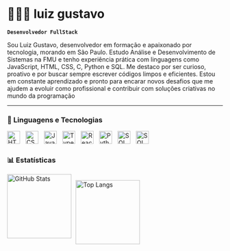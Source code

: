 # 👩🏻‍💻 luiz gustavo

**`Desenvolvedor FullStack`**

Sou Luiz Gustavo, desenvolvedor em formação e apaixonado por tecnologia, morando em São Paulo. Estudo Análise e Desenvolvimento de Sistemas na FMU e tenho experiência prática com linguagens como JavaScript, HTML, CSS, C, Python e SQL. Me destaco por ser curioso, proativo e por buscar sempre escrever códigos limpos e eficientes. Estou em constante aprendizado e pronto para encarar novos desafios que me ajudem a evoluir como profissional e contribuir com soluções criativas no mundo da programação

---

### 🤖 Linguagens e Tecnologias

<img 
    align="left" 
    alt="HTML"
    title="HTML" 
    width="30px" 
    style="padding-right: 10px;" 
    src="https://cdn.jsdelivr.net/gh/devicons/devicon@latest/icons/html5/html5-original.svg" 
/>
<img 
    align="left" 
    alt="CSS" 
    title="CSS"
    width="30px" 
    style="padding-right: 10px;" 
    src="https://cdn.jsdelivr.net/gh/devicons/devicon@latest/icons/css3/css3-original.svg" 
/>
<img 
    align="left" 
    alt="JavaScript" 
    title="JavaScript"
    width="30px" 
    style="padding-right: 10px;" 
    src="https://cdn.jsdelivr.net/gh/devicons/devicon@latest/icons/javascript/javascript-original.svg" 
/>
<img 
    align="left" 
    alt="TypeScript"
    title="TypeScript" 
    width="30px" 
    style="padding-right: 10px;" 
    src="https://cdn.jsdelivr.net/gh/devicons/devicon@latest/icons/typescript/typescript-original.svg" 
/>
<img 
    align="left" 
    alt="React"
    title="React" 
    width="30px" 
    style="padding-right: 10px;" 
    src="https://cdn.jsdelivr.net/gh/devicons/devicon@latest/icons/react/react-original.svg" 
/>
<img 
    align="left" 
    alt="Python" 
    title="Python"
    width="30px" 
    style="padding-right: 10px;" 
    src="https://cdn.jsdelivr.net/gh/devicons/devicon@latest/icons/python/python-original.svg" 
/>
<img 
    align="left" 
    alt="SQL" 
    title="SQL"
    width="30px" 
    style="padding-right: 10px;" 
     src="https://cdn.jsdelivr.net/gh/devicons/devicon@latest/icons/mysql/mysql-original.svg"
      />
     <img 
    align="left" 
    alt="SQL" 
    title="SQL"
    width="30px" 
    style="padding-right: 10px;" 
    src="https://cdn.jsdelivr.net/gh/devicons/devicon@latest/icons/c/c-original.svg" />
          

          

<br/>
<br/>

### 📊 Estatísticas
<p>
<div style="display: flex; gap: 10px; align-items: flex-start;">
  <img 
    alt="GitHub Stats" 
    height="150" 
    src="https://github-readme-stats.vercel.app/api?username=MR-R0MEU&show_icons=true&theme=tokyonight&count_private=true"
  />

  <img 
    alt="Top Langs" 
    height="150" 
    src="https://github-readme-stats.vercel.app/api/top-langs/?username=MR-R0MEU&theme=tokyonight&layout=compact&custom_title=Tecnologias&langs_count=9" 
  />
</div>

